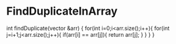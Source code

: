 # FindDuplicateInArray

int findDuplicate(vector<int> &arr) {
    for(int i=0;i<arr.size();i++){
        for(int j=i+1;j<arr.size();j++){
             if(arr[i] == arr[j]){
                 return arr[j];
             }
        }
    }
}
